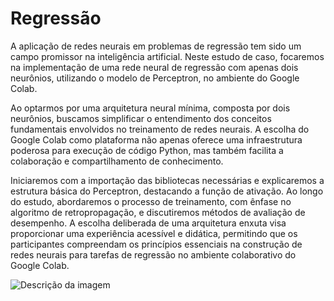# Regressão

A aplicação de redes neurais em problemas de regressão tem sido um campo promissor na inteligência artificial. Neste estudo de caso, focaremos na implementação de uma rede neural de regressão com apenas dois neurônios, utilizando o modelo de Perceptron, no ambiente do Google Colab.

Ao optarmos por uma arquitetura neural mínima, composta por dois neurônios, buscamos simplificar o entendimento dos conceitos fundamentais envolvidos no treinamento de redes neurais. A escolha do Google Colab como plataforma não apenas oferece uma infraestrutura poderosa para execução de código Python, mas também facilita a colaboração e compartilhamento de conhecimento.

Iniciaremos com a importação das bibliotecas necessárias e explicaremos a estrutura básica do Perceptron, destacando a função de ativação. Ao longo do estudo, abordaremos o processo de treinamento, com ênfase no algoritmo de retropropagação, e discutiremos métodos de avaliação de desempenho. A escolha deliberada de uma arquitetura enxuta visa proporcionar uma experiência acessível e didática, permitindo que os participantes compreendam os princípios essenciais na construção de redes neurais para tarefas de regressão no ambiente colaborativo do Google Colab.

![Descrição da imagem]("https://miro.medium.com/v2/resize:fit:1400/1*cbm8Gf2R_Cf7Uu9wUW95yQ.png")
